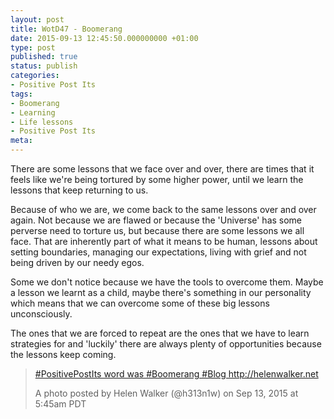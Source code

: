 ```yaml
---
layout: post
title: WotD47 - Boomerang
date: 2015-09-13 12:45:50.000000000 +01:00
type: post
published: true
status: publish
categories:
- Positive Post Its
tags:
- Boomerang
- Learning
- Life lessons
- Positive Post Its
meta:
---
```

<p>There are some lessons that we face over and over, there are times that it feels like we're being tortured by some higher power, until we learn the lessons that keep returning to us.</p>
<p>Because of who we are, we come back to the same lessons over and over again. Not because we are flawed or because the 'Universe' has some perverse need to torture us, but because there are some lessons we all face. That are inherently part of what it means to be human, lessons about setting boundaries, managing our expectations, living with grief and not being driven by our needy egos.</p>
<p>Some we don't notice because we have the tools to overcome them. Maybe a lesson we learnt as a child, maybe there's something in our personality which means that we can overcome some of these big lessons unconsciously.</p>
<p>The ones that we are forced to repeat are the ones that we have to learn strategies for and 'luckily' there are always plenty of opportunities because the lessons keep coming.</p>
<blockquote class="instagram-media" data-instgrm-captioned="" data-instgrm-version="4">
<div>
<div></div>
<p><a href="https://instagram.com/p/7kj4qeCHhx/" target="_top">#PositivePostIts word was #Boomerang #Blog http://helenwalker.net</a></p>
<p>A photo posted by Helen Walker (@h313n1w) on <time datetime="2015-09-13T12:45:30+00:00">Sep 13, 2015 at 5:45am PDT</time></p>
</div>
</blockquote>
<p><script src="//platform.instagram.com/en_US/embeds.js" async="" defer="defer"></script></p>

